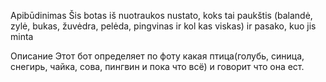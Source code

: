 Apibūdinimas
Šis botas iš nuotraukos nustato, koks tai paukštis (balandė, zylė, bukas, žuvėdra, pelėda, pingvinas ir kol kas viskas) ir pasako, kuo jis minta

Описание
Этот бот определяет по фоту какая птица(голубь, синица, снегирь, чайка, сова, пингвин и пока что всё) и говорит что она ест.
